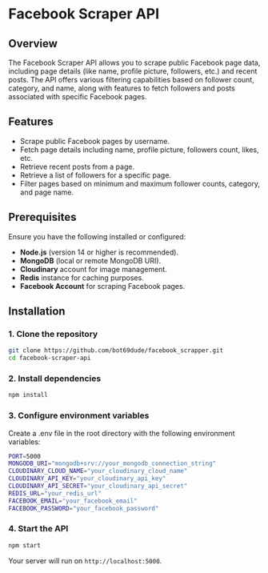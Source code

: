 # Facebook Scraper API

## Overview

The Facebook Scraper API allows you to scrape public Facebook page data, including page details (like name, profile picture, followers, etc.) and recent posts. The API offers various filtering capabilities based on follower count, category, and name, along with features to fetch followers and posts associated with specific Facebook pages.

## Features

- Scrape public Facebook pages by username.
- Fetch page details including name, profile picture, followers count, likes, etc.
- Retrieve recent posts from a page.
- Retrieve a list of followers for a specific page.
- Filter pages based on minimum and maximum follower counts, category, and page name.

## Prerequisites

Ensure you have the following installed or configured:

- **Node.js** (version 14 or higher is recommended).
- **MongoDB** (local or remote MongoDB URI).
- **Cloudinary** account for image management.
- **Redis** instance for caching purposes.
- **Facebook Account** for scraping Facebook pages.

## Installation

### 1. Clone the repository

```bash
git clone https://github.com/bot69dude/facebook_scrapper.git
cd facebook-scraper-api
```

### 2. Install dependencies

```bash
npm install
```

### 3. Configure environment variables

Create a .env file in the root directory with the following environment variables:

```bash
PORT=5000
MONGODB_URI="mongodb+srv://your_mongodb_connection_string"
CLOUDINARY_CLOUD_NAME="your_cloudinary_cloud_name"
CLOUDINARY_API_KEY="your_cloudinary_api_key"
CLOUDINARY_API_SECRET="your_cloudinary_api_secret"
REDIS_URL="your_redis_url"
FACEBOOK_EMAIL="your_facebook_email"
FACEBOOK_PASSWORD="your_facebook_password"
```

### 4. Start the API

```bash
npm start
```
Your server will run on `http://localhost:5000`.